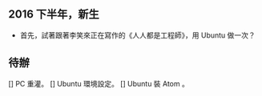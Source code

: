 ## 2016 下半年，新生

- 首先，試著跟著李笑來正在寫作的《人人都是工程師》，用 Ubuntu 做一次？


## 待辦

[] PC 重灌。
[] Ubuntu 環境設定。
[] Ubuntu 裝 Atom 。
